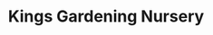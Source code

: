 ---
title: "Kings Gardening Nursery"
url: /highbridge/kings-gardening-nursery/
shop: garden centre
---
